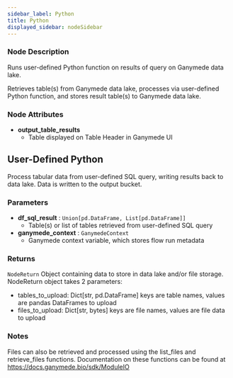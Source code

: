 ```yaml
---
sidebar_label: Python
title: Python
displayed_sidebar: nodeSidebar
---
```


### Node Description
Runs user-defined Python function on results of query on Ganymede data lake.

Retrieves table(s) from Ganymede data lake, processes via user-defined Python function,
and stores result table(s) to Ganymede data lake.


### Node Attributes
- **output_table_results**
  - Table displayed on Table Header in Ganymede UI
## User-Defined Python
Process tabular data from user-defined SQL query, writing results back to data lake.  Data
is written to the output bucket.


### Parameters
- **df_sql_result** : `Union[pd.DataFrame, List[pd.DataFrame]]`
    - Table(s) or list of tables retrieved from user-defined SQL query
- **ganymede_context** : `GanymedeContext`
    - Ganymede context variable, which stores flow run metadata


### Returns
`NodeReturn`
  Object containing data to store in data lake and/or file storage.  NodeReturn object takes
  2 parameters:
  - tables_to_upload: Dict[str, pd.DataFrame]
    keys are table names, values are pandas DataFrames to upload
  - files_to_upload: Dict[str, bytes]
    keys are file names, values are file data to upload


### Notes
Files can also be retrieved and processed using the list_files and retrieve_files functions.
Documentation on these functions can be found at https://docs.ganymede.bio/sdk/ModuleIO